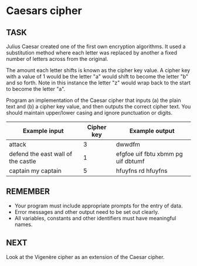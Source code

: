 # Caesars cipher

## TASK

Julius Caesar created one of the first own encryption algorithms. It used a substitution method where each letter was replaced by another a fixed number of letters across from the original. 

The amount each letter shifts is known as the cipher key value. A cipher key with a value of 1 would be the letter "a" would shift to become the letter "b" and so forth. Note in this instance the letter "z" would wrap back to the start to become the letter "a".

Program an implementation of the Caesar cipher that inputs (a) the plain text and (b) a cipher key value, and then outputs the correct cipher text. You should maintain upper/lower casing and ignore punctuation or digits.

| Example input                         | Cipher key | Example output                        |
| ------------------------------------- | ---------- | ------------------------------------- |
| attack                             | 3             |  dwwdfm                             |
| defend the east wall of the castle |      1        |  efgfoe uif fbtu xbmm pg uif dbtumf |
| captain my captain                 | 5             | hfuyfns rd hfuyfns                  |

## REMEMBER

* Your program must include appropriate prompts for the entry of data.
* Error messages and other output need to be set out clearly.
* All variables, constants and other identifiers must have meaningful names.

## NEXT

Look at the Vigenère cipher as an extension of the Caesar cipher.

